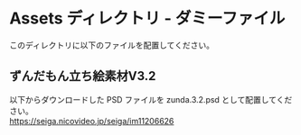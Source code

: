 # Assets ディレクトリ - ダミーファイル

このディレクトリに以下のファイルを配置してください。

## ずんだもん立ち絵素材V3.2

以下からダウンロードした PSD ファイルを zunda.3.2.psd として配置してください。  
https://seiga.nicovideo.jp/seiga/im11206626

